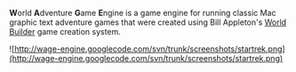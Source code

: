 <b>W</b>orld <b>A</b>dventure <b>G</b>ame <b>E</b>ngine is a game engine for running classic Mac graphic text adventure games that were created using Bill Appleton's <a href='http://en.wikipedia.org/wiki/World Builder'>World Builder</a> game creation system.

![http://wage-engine.googlecode.com/svn/trunk/screenshots/startrek.png](http://wage-engine.googlecode.com/svn/trunk/screenshots/startrek.png)